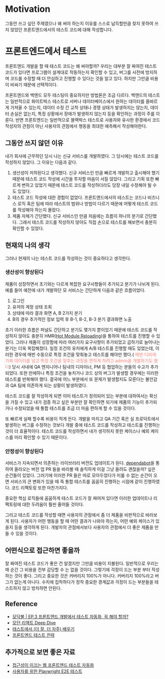 # Motivation
그동안 쓰고 싶던 주제였으나 왜 써야 하는지 이유를 스스로 납득할만큼 찾지 못하여 쓰지 않았던 프론트엔드에서의 테스트 코드에 대해 작성합니다.

# 프론트엔드에서 테스트
프론트엔드 개발을 할 때 테스트 코드는 왜 써야할까? 우리는 대부분 잘 짜여진 테스트 코드가 있다면 프로그램이 설계대로 작동하는지 확인할 수 있고, 버그를 사전에 방지하며 코드를 수정할 때 더 안심하고 진행할 수 있다는 것을 알고 있다. 하지만 그만큼 비용이 비싸기 때문에 선택적이다.

프론트엔드와 백엔드 모두 테스팅이 중요하지만 방법론은 조금 다르다. 백엔드의 테스트는 일반적으로 화이트박스 테스트로 서버나 데이터베이스에서 원하는 데이터를 올바르게 가져올 수 있는지, 데이터 수정 간 교착 상태나 경쟁 상태가 발생하지는 않는지, 데이터 손실은 없는지, 특정 상황에서 장애가 발생하지 않는지 등을 확인하는 과정이 주를 이룬다.
반면 프론트엔드는 일반적으로 블랙박스 테스트로 사용자와 유사한 환경에서 코드 작성자의 관점이 아닌 사용자의 관점에서 행동을 최대한 예측해서 작성해야한다.

## 그동안 쓰지 않던 이유
내가 회사에 근무하던 당시 나는 신규 서비스를 개발하였다. 그 당시에는 테스트 코드를 작성하지 않았다. 그 이유는 다음과 같다.
1. 생산성이 저하된다고 생각했다. 신규 서비스인 만큼 빠르게 개발하고 출시해야 했기 때문에 테스트 코드 작성에 시간을 투자할 마음이 서질 않았다. 그리고 기획 또한 빠르게 변하고 있었기 때문에 테스트 코드를 작성하더라도 당장 내일 수정해야 될 수 도 있었다.
2. 테스트 코드 작성에 대한 경험이 없었다. 프론트엔드에서의 테스트는 코드나 비즈니스 로직 혹은 팀에 따라 테스트의 범위나 방법이 다르기 때문에 어떻게 테스트 코드를 작성해야 하는지 몰랐다.
3. 제품 자체가 간단했다. 신규 서비스인 만큼 처음에는 흐름이 하나의 분기로 간단했다. 그래서 테스트 코드를 작성하지 않아도 직접 손으로 테스트를 해보면서 충분히 확인할 수 있었다.

## 현재의 나의 생각
그러나 현재의 나는 테스트 코드를 작성하는 것이 중요하다고 생각한다.

### 생산성이 향상된다
제품이 성장하면서 초기와는 다르게 복잡한 요구사항들이 추가되고 분기가 나뉘게 된다. 예를 들어 예전에 내가 개발하던 모 서비스는 간단하게 다음과 같은 흐름이었다.
1. 로그인
2. 유저의 계정 상태 조회
3. 상태에 따라 결과 화면 A, B 2가지 분기
4. B의 경우 추가적인 정보 입력 후 B-1, B-2, B-3 분기 결과화면 노출

초기 이러한 흐름은 퍼널도 간단하고 분기도 몇가지 뿐이었기 때문에 테스트 코드를 작성하지 않아도 충분히 HMR([Hot Module Reloading](https://webpack.kr/guides/hot-module-replacement/))을 통하여 테스트를 진행할 수 있었다. 그러나 제품이 성장함에 따라 여러가지 요구사항이 추가되었고 곱하기로 늘어나는 분기는 더욱 복잡해졌다. 
일정 조건의 유저에게 A/B 테스트를 진행할 때도 있었는데, 이러한 경우에 매번 수동으로 특정 조건을 맞춰놓고 테스트를 해야만 했다.(
<span style="color:	#F88379">
매번 디비에 가짜 데이터를 넣고 특정 조건을 맞추는 과정을 편하게 하려고 admin을 개발하기도 했다</span>) 당시 사내에 QA 엔지니어나 팀내의 디자이너, PM 등 협업하는 분들의 수고가 추가되었다. 또한 만에하나 특정 조건을 놓치거나 코드 상의 버그가 발생할 경우에는 이러한 테스트를 반복해야 했다.
결국에 어느 부분에서 또 문제가 발생할지도 모른다는 불안감과 QA 팀에 의존하게 되는 상황이 발생하였다.

테스트 코드를 잘 작성하게 되면 이미 테스트가 정의되어 있는 부분에 대하여서는 확신을 가질 수 있고 내가 검증 하고 싶은 부분만 잘 확인하면 되기에 제품의 기능이 추가되거나 수정되었을 때 통합 테스트를 조금 더 마음 편하게 할 수 있을 것이다.

또 빠르게 실패 할수록 비용이 적게 든다. 개발을 마치고 QA 기간 혹은 실 프로덕트에서 발생하는 버그를 수정하는 것보다 개발 중에 테스트 코드를 작성하고 테스트를 진행하는 것이 더 효율적이다. 테스트 코드를 작성하면서 내가 생각하지 못한 케이스나 예외 케이스를 미리 확인할 수 있기 때문이다.
### 안정성이 향상된다

서비스가 지속되면서 의존하는 라이브러리 버전도 업데이트가 된다. [dependabot](https://docs.github.com/en/code-security/dependabot)을 통하여 올라오는 버전 업 PR 들을 바라볼 때 솔직하게 이걸 그냥 올려도 괜찮을까? 싶은 순간들이 있었다. 그러기에 이러한 PR 들은 따로 모아두었다가 미룰 수 없는 순간이 오면 서비스의 큰 변화가 있을 때 즉 통합 테스트를 꼼꼼히 진행하는 시점에 같이 진행하였다. 코드 리팩토링 또한 마찬가지다.

중요한 핵심 로직들에 꼼꼼하게 테스트 코드가 잘 짜여져 있다면 이러한 업데이트나 리팩토링에 대한 두려움이 훨씬 줄어들 것이다.

그리고 테스트 코드를 작성할 때면 사용자의 관점에서 좀 더 제품을 비판적으로 바라보게 된다. 사용자가 어떤 행동을 할 때 어떤 결과가 나와야 하는지, 어떤 예외 케이스가 있을지 등을 생각하게 된다. 개발자의 관점에서보다 사용자의 관점에서 더 좋은 제품을 만들 수 있을 것이다.  


## 어떤식으로 접근하면 좋을까

잘 짜여진 테스트 코드가 좋은 건 알겠지만 그만큼 비용이 지불된다. 일반적으로 우리는 매 순간 그 비용을 전부 감당할 수 는 없을 것이다. 그렇기에 걱정이 드는 부분 부터 작성하는 것이 좋다. 그리고 중요한 것은 커버리지 100%가 아니다. 커버리지 100%라고 버그가 없는게 아니다. 수치에 집착하다가 정작 중요한 경계값과 걱정이 드는 부분들을 테스트하지 않고 방치하면 안된다.

## Reference
- [모닥불 | EP.3 프론트엔드 개발에서 테스트 자동화, 꼭 해야 할까?](https://www.youtube.com/watch?v=Y7hQqBS2wK4&t=1s)
- [모던 리액트 Deep Dive](https://wikibook.co.kr/react-deep-dive/)
- [테스트에서 (더 잘, 더 자주) 배우기](https://tech.wonderwall.kr/articles/learningwithtest/)
- [프론트엔드 테스트 전략](https://projectmaxkim.notion.site/1212-681a3e30c8c24bfcbc45d8c082b59fe9)

## 추가적으로 보면 좋은 자료
- [접근성이 이끄는 웹 프론트엔드 테스트 자동화](https://tech.wonderwall.kr/articles/a11ydriventestautomation/)
- [사용자를 위한 Playwright E2E 테스트](https://tech.wonderwall.kr/articles/playwrighte2etestforuser/)



